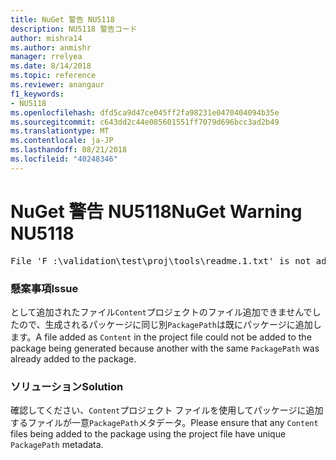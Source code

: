 ```yaml
---
title: NuGet 警告 NU5118
description: NU5118 警告コード
author: mishra14
ms.author: anmishr
manager: rrelyea
ms.date: 8/14/2018
ms.topic: reference
ms.reviewer: anangaur
f1_keywords:
- NU5118
ms.openlocfilehash: dfd5ca9d47ce045ff2fa98231e0470404094b35e
ms.sourcegitcommit: c643dd2c44e085601551ff7079d696bcc3ad2b49
ms.translationtype: MT
ms.contentlocale: ja-JP
ms.lasthandoff: 08/21/2018
ms.locfileid: "40248346"
---
```

# <a name="nuget-warning-nu5118"></a><span data-ttu-id="7f323-103">NuGet 警告 NU5118</span><span class="sxs-lookup"><span data-stu-id="7f323-103">NuGet Warning NU5118</span></span>
<pre>File 'F :\validation\test\proj\tools\readme.1.txt' is not added because the package already contains file 'tools\readme.txt'</pre>

### <a name="issue"></a><span data-ttu-id="7f323-104">懸案事項</span><span class="sxs-lookup"><span data-stu-id="7f323-104">Issue</span></span>

<span data-ttu-id="7f323-105">として追加されたファイル`Content`プロジェクトのファイル追加できませんでしたので、生成されるパッケージに同じ別`PackagePath`は既にパッケージに追加します。</span><span class="sxs-lookup"><span data-stu-id="7f323-105">A file added as `Content` in the project file could not be added to the package being generated because another with the same `PackagePath` was already added to the package.</span></span>


### <a name="solution"></a><span data-ttu-id="7f323-106">ソリューション</span><span class="sxs-lookup"><span data-stu-id="7f323-106">Solution</span></span>

<span data-ttu-id="7f323-107">確認してください、`Content`プロジェクト ファイルを使用してパッケージに追加するファイルが一意`PackagePath`メタデータ。</span><span class="sxs-lookup"><span data-stu-id="7f323-107">Please ensure that any `Content` files being added to the package using the project file have unique `PackagePath` metadata.</span></span>

